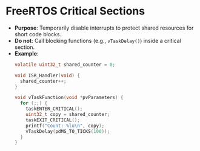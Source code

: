 # FreeRTOS Critical Sections

- **Purpose**: Temporarily disable interrupts to protect shared resources for short code blocks.
- **Do not**: Call blocking functions (e.g., `vTaskDelay()`) inside a critical section.
- **Example**:
    ```c
    volatile uint32_t shared_counter = 0;

    void ISR_Handler(void) {
      shared_counter++;
    }

    void vTaskFunction(void *pvParameters) {
      for (;;) {
        taskENTER_CRITICAL();
        uint32_t copy = shared_counter;
        taskEXIT_CRITICAL();
        printf("Count: %lu\n", copy);
        vTaskDelay(pdMS_TO_TICKS(100));
      }
    }
    ```
